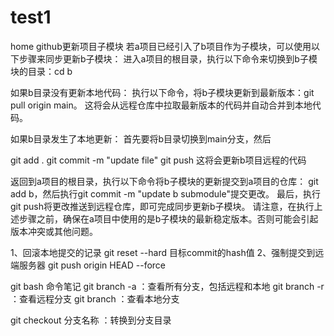 # test1
home
github更新项目子模块
若a项目已经引入了b项目作为子模块，可以使用以下步骤来同步更新b子模块：
进入a项目的根目录，执行以下命令来切换到b子模块的目录：cd b

如果b目录没有更新本地代码：
执行以下命令，将b子模块更新到最新版本：git pull origin main。
这将会从远程仓库中拉取最新版本的代码并自动合并到本地代码。

如果b目录发生了本地更新：
首先要将b目录切换到main分支，然后

git add .
git commit -m "update file"
git push
这将会更新b项目远程的代码

返回到a项目的根目录，执行以下命令将b子模块的更新提交到a项目的仓库：
git add b，然后执行git commit -m "update b submodule"提交更改。
最后，执行git push将更改推送到远程仓库，即可完成同步更新b子模块。
请注意，在执行上述步骤之前，确保在a项目中使用的是b子模块的最新稳定版本。否则可能会引起版本冲突或其他问题。

1、回滚本地提交的记录
git reset --hard 目标commit的hash值
2、强制提交到远端服务器
git push origin HEAD --force

git bash 命令笔记
git branch -a            ：查看所有分支，包括远程和本地
git branch -r            ：查看远程分支
git branch               ：查看本地分支

git checkout 分支名称     ：转换到分支目录


